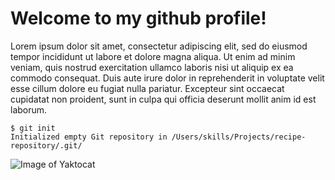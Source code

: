 # Welcome to my github profile!
Lorem ipsum dolor sit amet, consectetur adipiscing elit, sed do eiusmod tempor incididunt ut labore et dolore magna aliqua. Ut enim ad minim veniam, quis nostrud exercitation ullamco laboris nisi ut aliquip ex ea commodo consequat. Duis aute irure dolor in reprehenderit in voluptate velit esse cillum dolore eu fugiat nulla pariatur. Excepteur sint occaecat cupidatat non proident, sunt in culpa qui officia deserunt mollit anim id est laborum.

```
$ git init
Initialized empty Git repository in /Users/skills/Projects/recipe-repository/.git/
```

![Image of Yaktocat](https://octodex.github.com/images/yaktocat.png)
